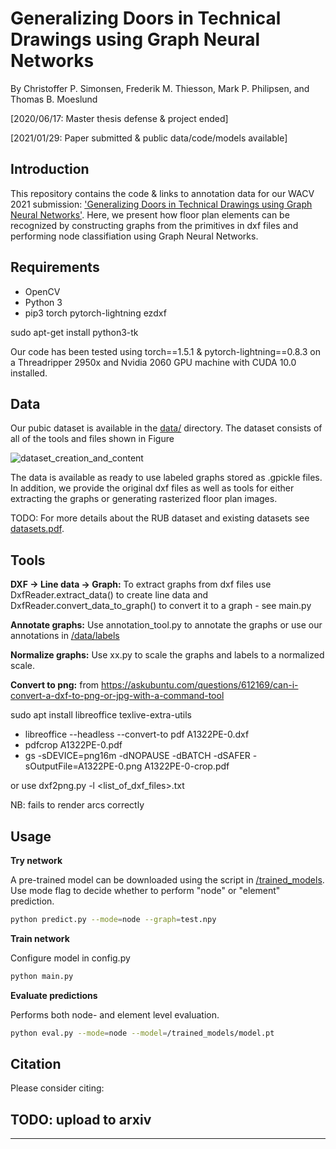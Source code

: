 # Generalizing Doors in Technical Drawings using Graph Neural Networks
By Christoffer P. Simonsen, Frederik M. Thiesson, Mark P. Philipsen, and Thomas B. Moeslund

[2020/06/17: Master thesis defense & project ended]

[2021/01/29: Paper submitted & public data/code/models available]

## Introduction

This repository contains the code & links to annotation data for our WACV 2021 submission: ['Generalizing Doors in Technical Drawings using Graph Neural Networks'](https://arxiv.org/abs/xxx). Here, we present how floor plan elements can be recognized by constructing graphs from the primitives in dxf files and performing node classifiation using Graph Neural Networks.

## Requirements

- OpenCV
- Python 3
- pip3 torch pytorch-lightning ezdxf

sudo apt-get install python3-tk

Our code has been tested using torch==1.5.1 & pytorch-lightning==0.8.3 on a Threadripper 2950x and Nvidia 2060 GPU machine with CUDA 10.0 installed.

## Data

Our pubic dataset is available in the [data/](data/Public) directory. The dataset consists of all of the tools and files shown in Figure

![dataset_creation_and_content](figs/dataset_creation_and_content.png)

The data is available as ready to use labeled graphs stored as .gpickle files. In addition, we provide the original dxf files as well as tools for either extracting the graphs or generating rasterized floor plan images.

TODO: For more details about the RUB dataset and existing datasets see [datasets.pdf](datasets.pdf).

## Tools

**DXF -> Line data -> Graph:** To extract graphs from dxf files use DxfReader.extract_data() to create line data and DxfReader.convert_data_to_graph() to convert it to a graph - see main.py

**Annotate graphs:** Use annotation_tool.py to annotate the graphs or use our annotations in [/data/labels](/data/labels)

**Normalize graphs:** Use xx.py to scale the graphs and labels to a normalized scale.

**Convert to png:**
from https://askubuntu.com/questions/612169/can-i-convert-a-dxf-to-png-or-jpg-with-a-command-tool

sudo apt install libreoffice texlive-extra-utils

- libreoffice --headless --convert-to pdf A1322PE-0.dxf
- pdfcrop A1322PE-0.pdf
- gs -sDEVICE=png16m -dNOPAUSE -dBATCH -dSAFER -sOutputFile=A1322PE-0.png A1322PE-0-crop.pdf

or use dxf2png.py -l <list_of_dxf_files>.txt

NB: fails to render arcs correctly

## Usage

**Try network**

A pre-trained model can be downloaded using the script in [/trained_models](/trained_models). Use mode flag to decide whether to perform "node" or "element" prediction.

```bash
python predict.py --mode=node --graph=test.npy
```

**Train network**

Configure model in config.py  

```bash
python main.py
```

**Evaluate predictions**

Performs both node- and element level evaluation.

```bash
python eval.py --mode=node --model=/trained_models/model.pt
```

## Citation

Please consider citing:

TODO: upload to arxiv
---

---
